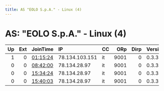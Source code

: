 ```yaml
---
title: AS "EOLO S.p.A." - Linux (4)
---
```


# AS: "EOLO S.p.A." - Linux (4)

|   Up |   Ext | JoinTime                                                                                            | IP             | CC   |   ORp |   Dirp | Version   | Contact   | Nickname   |   eFamMembers |
|-----:|------:|:----------------------------------------------------------------------------------------------------|:---------------|:-----|------:|-------:|:----------|:----------|:-----------|--------------:|
|    1 |     0 | [01:15:24](https://metrics.torproject.org/rs.html#details/6B9F0E9D8E41DC2425C6B01FA7B437BE4D05A935) | 78.134.103.151 | it   |  9001 |      0 | 0.3.3.7   | None      | hackdc     |             1 |
|    0 |     0 | [08:42:00](https://metrics.torproject.org/rs.html#details/375C3928B56AB63A2106E4BBE1A5926629B3788D) | 78.134.28.97   | it   |  9001 |      0 | 0.3.3.7   | None      | hackdc     |             1 |
|    0 |     0 | [15:34:24](https://metrics.torproject.org/rs.html#details/AD96F3613094969761AAE0BD1C59D0D50AC2EDC1) | 78.134.28.97   | it   |  9001 |      0 | 0.3.3.7   | None      | hackdc     |             1 |
|    0 |     0 | [15:40:03](https://metrics.torproject.org/rs.html#details/35D0230599562F3471FD5A70592264E7D033217A) | 78.134.28.97   | it   |  9001 |      0 | 0.3.3.7   | None      | hackdc     |             1 |
